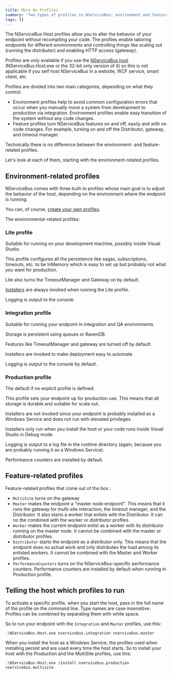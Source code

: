 ```yaml
---
title: More On Profiles
summary: 'Two types of profiles in NServiceBus: environment and feature.'
tags: []
---
```


The NServiceBus Host profiles allow you to alter the behavior of your endpoint without recompiling your code. The profiles enable tailoring endpoints for different environments and controlling things like scaling out (running the distributor) and enabling HTTP access (gateway).

 Profiles are only available if you use the [NServiceBus host](the-nservicebus-host.md) (NServiceBus.Host.exe or the 32-bit only version of it) so this is not applicable if you self host NServiceBus in a website, WCF service, smart client, etc.

Profiles are divided into two main categories, depending on what they control:

-   Environment profiles help to avoid common configuration errors that occur when you manually move a system from development to production via integration. Environment profiles enable easy transition of the system without any code changes.
-   Feature profiles turn NServiceBus features on and off, easily and with no code changes. For example, turning on and off the Distributor, gateway, and timeout manager.

Technically there is no difference between the environment- and feature-related profiles.

Let's look at each of them, starting with the environment-related profiles.

Environment-related profiles
----------------------------

NServiceBus comes with three built-in profiles whose main goal is to adjust the behavior of the host, depending on the environment where the endpoint is running.

You can, of course, [create your own profiles](profiles-for-nservicebus-host.md).

The environmental-related profiles:


### Lite profile 

Suitable for running on your development machine, possibly inside Visual Studio.

This profile configures all the persistence like sagas, subscriptions, timeouts, etc. to be InMemory which is easy to set up but probably not what you want for production.

Lite also turns the TimeoutManager and Gateway on by default.

[Installers](http://andreasohlund.net/2012/01/26/installers-in-nservicebus-3-0/) are always invoked when running the Lite profile.

Logging is output to the console.

### Integration profile 

Suitable for running your endpoint in integration and QA environments.

Storage is persistent using queues or RavenDB.

Features like TimeoutManager and gateway are turned off by default.

Installers are invoked to make deployment easy to automate.

Logging is output to the console by default.

### Production profile 

The default if no explicit profile is defined.

This profile sets your endpoint up for production use. This means that all storage is durable and suitable for scale out.

Installers are not invoked since your endpoint is probably installed as a Windows Service and does not run with elevated privileges.

Installers only run when you install the host or your code runs inside Visual Studio in Debug mode.

Logging is output to a log file in the runtime directory (again, because you are probably running it as a Windows Service).

Performance counters are installed by default.

Feature-related profiles
------------------------

Feature-related profiles that come out of the box :

-   `MultiSite` turns on the gateway
-   `Master` makes the endpoint a "master node endpoint". This means that it runs the gateway for multi-site interaction, the timeout manager, and the Distributor. It also starts a worker that enlists with the Distributor. It can no tbe combined with the worker or distributor profiles.
-   `Worker` makes the current endpoint enlist as a worker with its distributor running on the master node. It cannot be combined with the master or distributor profiles.
-   `Distributor` starts the endpoint as a distributor only. This means that the endpoint does no actual work and only distributes the load among its enlisted workers. It cannot be combined with the Master and Worker profiles.
-   `PerformanceCounters` turns on the NServiceBus-specific performance counters. Performance counters are installed by default when running in Production profile.

Telling the host which profiles to run
--------------------------------------

To activate a specific profile, when you start the host, pass in the full name of the profile on the command line. Type names are case insensitive. Profiles can be combined by separating them with white space.

So to run your endpoint with the `Integration` and `Master` profiles, use this:

    .\NServiceBus.Host.exe nservicebus.integration nservicebus.master

When you install the host as a Windows Service, the profiles used when installing persist and are used every time the host starts. So to install your host with the Production and the MultiSite profiles, use this:

    .\NServiceBus.Host.exe /install nservicebus.production nservicebus.multisite


